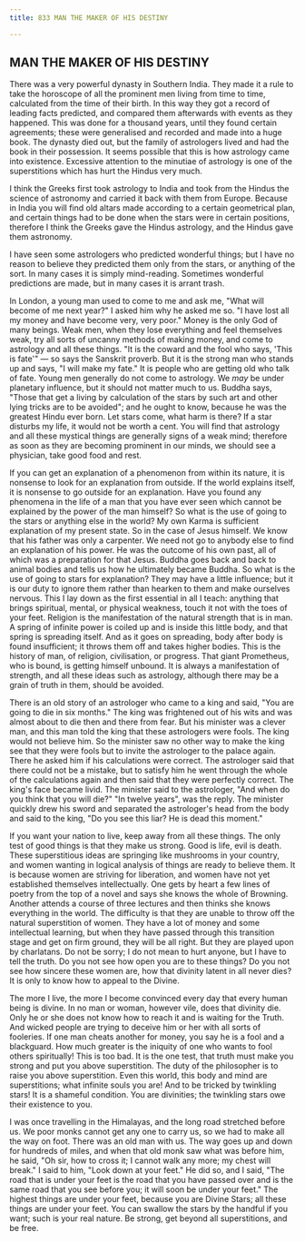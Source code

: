 ```yaml
---
title: 833 MAN THE MAKER OF HIS DESTINY

---
```

  

## MAN THE MAKER OF HIS DESTINY

There was a very powerful dynasty in Southern India. They made it a rule
to take the horoscope of all the prominent men living from time to time,
calculated from the time of their birth. In this way they got a record
of leading facts predicted, and compared them afterwards with events as
they happened. This was done for a thousand years, until they found
certain agreements; these were generalised and recorded and made into a
huge book. The dynasty died out, but the family of astrologers lived and
had the book in their possession. It seems possible that this is how
astrology came into existence. Excessive attention to the minutiae of
astrology is one of the superstitions which has hurt the Hindus very
much.

I think the Greeks first took astrology to India and took from the
Hindus the science of astronomy and carried it back with them from
Europe. Because in India you will find old altars made according to a
certain geometrical plan, and certain things had to be done when the
stars were in certain positions, therefore I think the Greeks gave the
Hindus astrology, and the Hindus gave them astronomy.

I have seen some astrologers who predicted wonderful things; but I have
no reason to believe they predicted them only from the stars, or
anything of the sort. In many cases it is simply mind-reading. Sometimes
wonderful predictions are made, but in many cases it is arrant trash.

In London, a young man used to come to me and ask me, "What will become
of me next year?" I asked him why he asked me so. "I have lost all my
money and have become very, very poor." Money is the only God of many
beings. Weak men, when they lose everything and feel themselves weak,
try all sorts of uncanny methods of making money, and come to astrology
and all these things. "It is the coward and the fool who says, 'This is
fate'" — so says the Sanskrit proverb. But it is the strong man who
stands up and says, "I will make my fate." It is people who are getting
old who talk of fate. Young men generally do not come to astrology. We
*may* be under planetary influence, but it should not matter much to us.
Buddha says, "Those that get a living by calculation of the stars by
such art and other lying tricks are to be avoided"; and he ought to
know, because he was the greatest Hindu ever born. Let stars come, what
harm is there? If a star disturbs my life, it would not be worth a cent.
You will find that astrology and all these mystical things are generally
signs of a weak mind; therefore as soon as they are becoming prominent
in our minds, we should see a physician, take good food and rest.

If you can get an explanation of a phenomenon from within its nature, it
is nonsense to look for an explanation from outside. If the world
explains itself, it is nonsense to go outside for an explanation. Have
you found any phenomena in the life of a man that you have ever seen
which cannot be explained by the power of the man himself? So what is
the use of going to the stars or anything else in the world? My own
Karma is sufficient explanation of my present state. So in the case of
Jesus himself. We know that his father was only a carpenter. We need not
go to anybody else to find an explanation of his power. He was the
outcome of his own past, all of which was a preparation for that Jesus.
Buddha goes back and back to animal bodies and tells us how he
ultimately became Buddha. So what is the use of going to stars for
explanation? They may have a little influence; but it is our duty to
ignore them rather than hearken to them and make ourselves nervous. This
I lay down as the first essential in all I teach: anything that brings
spiritual, mental, or physical weakness, touch it not with the toes of
your feet. Religion is the manifestation of the natural strength that is
in man. A spring of infinite power is coiled up and is inside this
little body, and that spring is spreading itself. And as it goes on
spreading, body after body is found insufficient; it throws them off and
takes higher bodies. This is the history of man, of religion,
civilisation, or progress. That giant Prometheus, who is bound, is
getting himself unbound. It is always a manifestation of strength, and
all these ideas such as astrology, although there may be a grain of
truth in them, should be avoided.

There is an old story of an astrologer who came to a king and said, "You
are going to die in six months." The king was frightened out of his wits
and was almost about to die then and there from fear. But his minister
was a clever man, and this man told the king that these astrologers were
fools. The king would not believe him. So the minister saw no other way
to make the king see that they were fools but to invite the astrologer
to the palace again. There he asked him if his calculations were
correct. The astrologer said that there could not be a mistake, but to
satisfy him he went through the whole of the calculations again and then
said that they were perfectly correct. The king's face became livid. The
minister said to the astrologer, "And when do you think that you will
die?" "In twelve years", was the reply. The minister quickly drew his
sword and separated the astrologer's head from the body and said to the
king, "Do you see this liar? He is dead this moment."

If you want your nation to live, keep away from all these things. The
only test of good things is that they make us strong. Good is life, evil
is death. These superstitious ideas are springing like mushrooms in your
country, and women wanting in logical analysis of things are ready to
believe them. It is because women are striving for liberation, and women
have not yet established themselves intellectually. One gets by heart a
few lines of poetry from the top of a novel and says she knows the whole
of Browning. Another attends a course of three lectures and then thinks
she knows everything in the world. The difficulty is that they are
unable to throw off the natural superstition of women. They have a lot
of money and some intellectual learning, but when they have passed
through this transition stage and get on firm ground, they will be all
right. But they are played upon by charlatans. Do not be sorry; I do not
mean to hurt anyone, but I have to tell the truth. Do you not see how
open you are to these things? Do you not see how sincere these women
are, how that divinity latent in all never dies? It is only to know how
to appeal to the Divine.

The more I live, the more I become convinced every day that every human
being is divine. In no man or woman, however vile, does that divinity
die. Only he or she does not know how to reach it and is waiting for the
Truth. And wicked people are trying to deceive him or her with all sorts
of fooleries. If one man cheats another for money, you say he is a fool
and a blackguard. How much greater is the iniquity of one who wants to
fool others spiritually! This is too bad. It is the one test, that truth
must make you strong and put you above superstition. The duty of the
philosopher is to raise you above superstition. Even this world, this
body and mind are superstitions; what infinite souls you are! And to be
tricked by twinkling stars! It is a shameful condition. You are
divinities; the twinkling stars owe their existence to you.

I was once travelling in the Himalayas, and the long road stretched
before us. We poor monks cannot get any one to carry us, so we had to
make all the way on foot. There was an old man with us. The way goes up
and down for hundreds of miles, and when that old monk saw what was
before him, he said, "Oh sir, how to cross it; I cannot walk any more;
my chest will break." I said to him, "Look down at your feet." He did
so, and I said, "The road that is under your feet is the road that you
have passed over and is the same road that you see before you; it will
soon be under your feet." The highest things are under your feet,
because you are Divine Stars; all these things are under your feet. You
can swallow the stars by the handful if you want; such is your real
nature. Be strong, get beyond all superstitions, and be free.